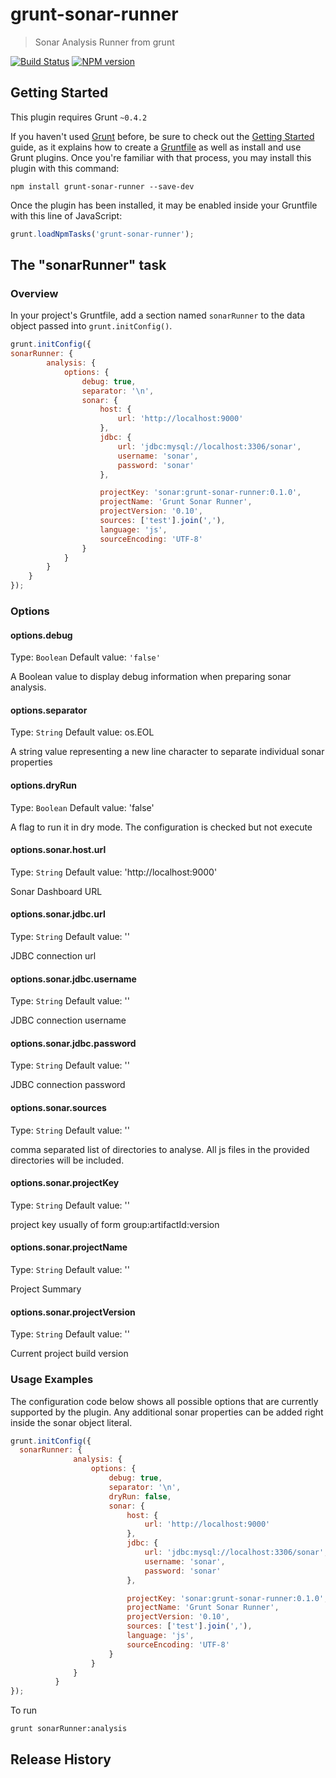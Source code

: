 # grunt-sonar-runner

> Sonar Analysis Runner from grunt

[![Build Status](https://travis-ci.org/skhatri/grunt-sonar-runner.png)](https://travis-ci.org/skhatri/grunt-sonar-runner) [![NPM version](https://badge.fury.io/js/grunt-sonar-runner.png)](http://npmjs.org/packages/grunt-sonar-runner)
## Getting Started
This plugin requires Grunt `~0.4.2`

If you haven't used [Grunt](http://gruntjs.com/) before, be sure to check out the [Getting Started](http://gruntjs.com/getting-started) guide, as it explains how to create a [Gruntfile](http://gruntjs.com/sample-gruntfile) as well as install and use Grunt plugins. Once you're familiar with that process, you may install this plugin with this command:

```shell
npm install grunt-sonar-runner --save-dev
```

Once the plugin has been installed, it may be enabled inside your Gruntfile with this line of JavaScript:

```js
grunt.loadNpmTasks('grunt-sonar-runner');
```

## The "sonarRunner" task

### Overview
In your project's Gruntfile, add a section named `sonarRunner` to the data object passed into `grunt.initConfig()`.

```js
grunt.initConfig({
sonarRunner: {
        analysis: {
            options: {
                debug: true,
                separator: '\n',
                sonar: {
                    host: {
                        url: 'http://localhost:9000'
                    },
                    jdbc: {
                        url: 'jdbc:mysql://localhost:3306/sonar',
                        username: 'sonar',
                        password: 'sonar'
                    },

                    projectKey: 'sonar:grunt-sonar-runner:0.1.0',
                    projectName: 'Grunt Sonar Runner',
                    projectVersion: '0.10',
                    sources: ['test'].join(','),
                    language: 'js',
                    sourceEncoding: 'UTF-8'
                }
            }
        }
    }
});
```

### Options

#### options.debug
Type: `Boolean`
Default value: `'false'`

A Boolean value to display debug information when preparing sonar analysis.

#### options.separator
Type: `String`
Default value: os.EOL

A string value representing a new line character to separate individual sonar properties


#### options.dryRun
Type: `Boolean`
Default value: 'false'

A flag to run it in dry mode. The configuration is checked but not execute


#### options.sonar.host.url
Type: `String`
Default value: 'http://localhost:9000'

Sonar Dashboard URL

#### options.sonar.jdbc.url
Type: `String`
Default value: ''

JDBC connection url



#### options.sonar.jdbc.username
Type: `String`
Default value: ''

JDBC connection username


#### options.sonar.jdbc.password
Type: `String`
Default value: ''

JDBC connection password


#### options.sonar.sources
Type: `String`
Default value: ''

comma separated list of directories to analyse. All js files in the provided directories will be included.


#### options.sonar.projectKey
Type: `String`
Default value: ''

project key usually of form group:artifactId:version




#### options.sonar.projectName
Type: `String`
Default value: ''

Project Summary



#### options.sonar.projectVersion
Type: `String`
Default value: ''

Current project build version




### Usage Examples

The configuration code below shows all possible options that are currently supported by the plugin. Any additional sonar properties can be added right inside the sonar object literal.

```js
grunt.initConfig({
  sonarRunner: {
              analysis: {
                  options: {
                      debug: true,
                      separator: '\n',
                      dryRun: false,
                      sonar: {
                          host: {
                              url: 'http://localhost:9000'
                          },
                          jdbc: {
                              url: 'jdbc:mysql://localhost:3306/sonar',
                              username: 'sonar',
                              password: 'sonar'
                          },

                          projectKey: 'sonar:grunt-sonar-runner:0.1.0',
                          projectName: 'Grunt Sonar Runner',
                          projectVersion: '0.10',
                          sources: ['test'].join(','),
                          language: 'js',
                          sourceEncoding: 'UTF-8'
                      }
                  }
              }
          }
});
```

To run
```
grunt sonarRunner:analysis
```

## Release History
